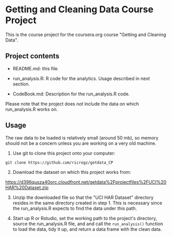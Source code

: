 # Getting and Cleaning Data Course Project

This is the course project for the coursera.org course "Getting and Cleaning Data".

## Project contents

* README.md: this file.

* run_analysis.R: R code for the analytics. Usage described in next section.

* CodeBook.md: Description for the run_analysis.R code.

Please note that the project does *not* include the data on which run_analysis.R works on. 

## Usage

The raw data to be loaded is relatively small (around 50 mb), so memory should not be a concern unless you are working on a very old machine.

1. Use git to clone this project onto your computer:

  `git clone https://github.com/ricrogz/getdata_CP`

2. Download the dataset on which this project works from:

  https://d396qusza40orc.cloudfront.net/getdata%2Fprojectfiles%2FUCI%20HAR%20Dataset.zip

3. Unzip the downloaded file so that the "UCI HAR Dataset" directory resides in  the same directory created in step 1. This is necessary since the run_analysis.R expects to find the data under this path.

4. Start up R or Rstudio, set the working path to the project's directory, source the run_analysis.R file, and and call the `run_analysis()` function to load the data, tidy it up, and return a data frame with the clean data.
